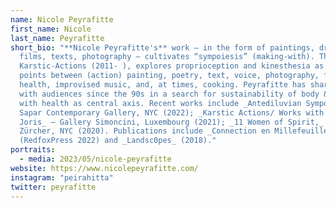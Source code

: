 ```yaml
---
name: Nicole Peyrafitte
first_name: Nicole
last_name: Peyrafitte
short_bio: "**Nicole Peyrafitte's** work – in the form of paintings, drawings,
  films, texts, photography – cultivates “sympoiesis” (making-with). The series
  Karstic-Actions (2011- ), explores proprioception and kinesthesia as meeting
  points between (action) painting, poetry, text, voice, photography, film,
  health, improvised music, and, at times, cooking. Peyrafitte has shared food
  with audiences since the 90s in a search for sustainability of body & mind,
  with health as central axis. Recent works include _Antediluvian Sympoiesis_ —
  Sapar Contemporary Gallery, NYC (2022); _Karstic Actions/ Works with Pierre
  Joris_ — Gallery Simoncini, Luxembourg (2021); _11 Women of Spirit,_ Salon
  Zürcher, NYC (2020). Publications include _Connection en Millefeuille_
  (RedfoxPress 2022) and _Landsc0pes_ (2018)."
portraits:
  - media: 2023/05/nicole-peyrafitte
website: https://www.nicolepeyrafitte.com/
instagram: "peirahitta"
twitter: peyrafitte
---
```


